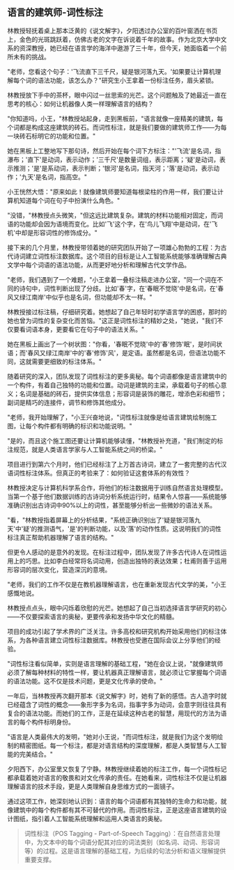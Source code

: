 ## 语言的建筑师-词性标注

林教授轻抚着桌上那本泛黄的《说文解字》，夕阳透过办公室的百叶窗洒在书页上，金色的光斑跳跃着，仿佛古老的文字在诉说着千年的故事。作为北京大学中文系的资深教授，她已经在语言学的海洋中遨游了三十年，但今天，她面临着一个前所未有的挑战。

"老师，您看这个句子：'飞流直下三千尺，疑是银河落九天。'如果要让计算机理解每个词的语法功能，该怎么办？"研究生小王拿着一份标注任务，眉头紧锁。

林教授放下手中的茶杯，眼中闪过一丝思索的光芒。这个问题触及了她最近一直在思考的核心：如何让机器像人类一样理解语言的结构？

"你知道吗，小王，"林教授站起身，走到黑板前，"语言就像一座精美的建筑，每个词都是构成这座建筑的砖石。而词性标注，就是我们要做的建筑师工作——为每一块砖石标明它的功能和位置。"

她在黑板上工整地写下那句诗，然后开始在每个词下方标注："'飞流'是名词，指瀑布；'直下'是动词，表示动作；'三千尺'是数量词组，表示距离；'疑'是动词，表示推测；'是'是系动词，表示判断；'银河'是名词，指天河；'落'是动词，表示动作；'九天'是名词，指高空。"

小王恍然大悟："原来如此！就像建筑师要知道每根梁柱的作用一样，我们要让计算机知道每个词在句子中扮演什么角色。"

"没错，"林教授点头微笑，"但这远比建筑复杂。建筑的材料功能相对固定，而词语的功能却会因为语境而变化。比如'飞'这个字，在'鸟儿飞翔'中是动词，在'飞机'中却是形容词性的修饰成分。"

接下来的几个月里，林教授带领着她的研究团队开始了一项雄心勃勃的工程：为古代诗词建立词性标注数据库。这个项目的目标是让人工智能系统能够准确理解古典文学中每个词语的语法功能，从而更好地分析和理解古代文学作品。

"老师，我们遇到了一个难题，"小王拿着一叠标注稿走进办公室，"同一个词在不同的诗句中，词性判断出现了分歧。比如'春'字，在'春眠不觉晓'中是名词，在'春风又绿江南岸'中似乎也是名词，但功能却不太一样。"

林教授接过标注稿，仔细研究着。她想起了自己年轻时初学语言学的困惑，那时的她也曾为词性的复杂变化而苦恼。"这正是词性标注的精妙之处，"她说，"我们不仅要看词语本身，更要看它在句子中的语法关系。"

她在黑板上画出了一个树状图："你看，'春眠不觉晓'中的'春'修饰'眠'，是时间状语；而'春风又绿江南岸'中的'春'修饰'风'，是定语。虽然都是名词，但语法功能不同，这就需要更细致的标注体系。"

随着研究的深入，团队发现了词性标注的更多奥秘。每个词语都像是语言建筑中的一个构件，有着自己独特的功能和位置。动词是建筑的主梁，承载着句子的核心意义；名词是基础的砖石，提供实体信息；形容词是装饰的雕花，增添色彩和细节；副词是精巧的连接件，调节和修饰其他成分。

"老师，我开始理解了，"小王兴奋地说，"词性标注就像是给语言建筑绘制施工图，让每个构件都有明确的标识和功能说明。"

"是的，而且这个施工图还要让计算机能够读懂，"林教授补充道，"我们制定的标注规范，就是人类语言学家与人工智能系统之间的桥梁。"

项目进行到第六个月时，他们已经标注了上万首古诗词，建立了一套完整的古代汉语词性标注体系。但真正的考验来了：如何验证这套体系的有效性？

林教授决定与计算机科学系合作，将他们的标注数据用于训练自然语言处理模型。当第一个基于他们数据训练的古诗词分析系统运行时，结果令人惊喜——系统能够准确识别出古诗词中90%以上的词性，甚至能够分析出一些微妙的语法关系。

"看，"林教授指着屏幕上的分析结果，"系统正确识别出了'疑是银河落九天'中'疑'的推测语气，'是'的判断功能，以及'落'的动作性质。这说明我们的词性标注真正帮助机器理解了语言的结构。"

但更令人感动的是意外的发现。在标注过程中，团队发现了许多古代诗人在词性运用上的巧思。比如李白经常将名词动用，创造出独特的表达效果；杜甫则善于运用形容词的层次变化，营造深沉的意境。

"老师，我们的工作不仅是在教机器理解语言，也在重新发现古代文学的美，"小王感慨地说。

林教授点点头，眼中闪烁着欣慰的光芒。她想起了自己当初选择语言学研究的初心——不仅要探索语言的奥秘，更要传承和发扬中华文化的精髓。

项目的成功引起了学术界的广泛关注。许多高校和研究机构开始采用他们的标注体系，为各种语言建立词性标注数据库。林教授也受邀在国际会议上分享他们的经验。

"词性标注看似简单，实则是语言理解的基础工程，"她在会议上说，"就像建筑师必须了解每种材料的特性一样，要让机器真正理解语言，就必须让它掌握每个词语的语法功能。这不仅是技术问题，更是文化传承的使命。"

一年后，当林教授再次翻开那本《说文解字》时，她有了新的感悟。古人造字时就已经蕴含了词性的概念——象形字多为名词，指事字多为动词，会意字则往往具有复合的语法功能。而她们的工作，正是在延续这种古老的智慧，用现代的方法为语言的每个构件标明身份。

"语言是人类最伟大的发明，"她对小王说，"而词性标注，就是我们为这个发明绘制的精密图纸。每一个标注，都是对语言结构的深度理解，都是人类智慧与人工智能的完美结合。"

夕阳西下，办公室里又恢复了宁静。林教授继续着她的标注工作，每一个词性标记都承载着她对语言的敬畏和对文化传承的责任。在她看来，词性标注不仅是让机器理解语言的技术手段，更是人类理解自身思维方式的一面镜子。

通过这项工作，她深刻地认识到：语言的每个词语都有其独特的生命力和功能，就像建筑中的每个构件都有其不可替代的作用。而词性标注，正是这座语言建筑的设计图纸，指引着人工智能系统理解和运用人类语言的奥秘。

> 词性标注（POS Tagging - Part-of-Speech Tagging）：在自然语言处理中，为文本中的每个词语分配其对应的词法类别（如名词、动词、形容词等）的过程。这是语言理解的基础工程，为后续的句法分析和语义理解提供重要支撑。 